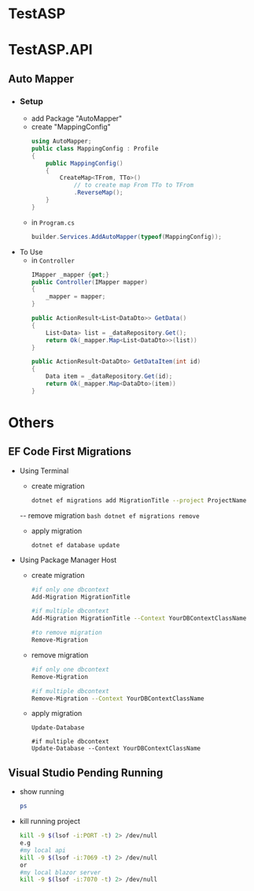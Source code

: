 ﻿# TestASP

# TestASP.API

## Auto Mapper

- ### Setup
    - add Package "AutoMapper"
    - create "MappingConfig"
        ``` csharp
        using AutoMapper;
        public class MappingConfig : Profile
        {
            public MappingConfig()
            {
                CreateMap<TFrom, TTo>()
                    // to create map From TTo to TFrom
                    .ReverseMap();
            }
        }
        ```
    - in `Program.cs`
        ```csharp    
        builder.Services.AddAutoMapper(typeof(MappingConfig));
        ```
- To Use
    - in `Controller`
        ```csharp
        IMapper _mapper {get;}
        public Controller(IMapper mapper)
        {
            _mapper = mapper;
        }

        public ActionResult<List<DataDto>> GetData()
        {
            List<Data> list = _dataRepository.Get();
            return Ok(_mapper.Map<List<DataDto>>(list))
        }

        public ActionResult<DataDto> GetDataItem(int id)
        {
            Data item = _dataRepository.Get(id);
            return Ok(_mapper.Map<DataDto>(item))
        }
        ```

# Others

## EF Code First Migrations
- Using Terminal
    - create migration
        ```bash
        dotnet ef migrations add MigrationTitle --project ProjectName 
        ```
    -- remove migration
        ```bash
        dotnet ef migrations remove
        ```
    - apply migration
        ```base
        dotnet ef database update
        ```

- Using Package Manager Host
    - create migration
        ```bash
        #if only one dbcontext
        Add-Migration MigrationTitle

        #if multiple dbcontext
        Add-Migration MigrationTitle --Context YourDBContextClassName

        #to remove migration
        Remove-Migration
        ```
    - remove migration
        ```bash
        #if only one dbcontext
        Remove-Migration

        #if multiple dbcontext
        Remove-Migration --Context YourDBContextClassName        
        ```
    - apply migration
        ```base
        Update-Database

        #if multiple dbcontext        
        Update-Database --Context YourDBContextClassName

        ```
## Visual Studio Pending Running
- show running
    ```bash
    ps
    ```

- kill running project
    ```bash
    kill -9 $(lsof -i:PORT -t) 2> /dev/null
    e.g
    #my local api
    kill -9 $(lsof -i:7069 -t) 2> /dev/null
    or
    #my local blazor server
    kill -9 $(lsof -i:7070 -t) 2> /dev/null
    ```